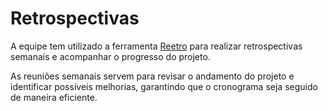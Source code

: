 # Retrospectivas

A equipe tem utilizado a ferramenta [Reetro](https://www.reetro.app/board/66e2ea68afb66d684b7d5119/66e2ebc5afb66d684b7d5973) para realizar retrospectivas semanais e acompanhar o progresso do projeto.

As reuniões semanais servem para revisar o andamento do projeto e identificar possíveis melhorias, garantindo que o cronograma seja seguido de maneira eficiente.
